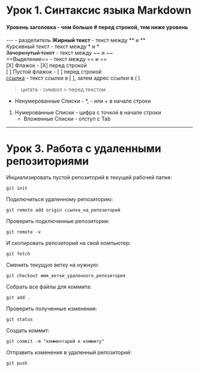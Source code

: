 # Урок 1. Синтаксис языка Markdown

#### Уровень заголовка - чем больше # перед строкой, тем ниже уровень <br>
--- - разделитель
**Жирный текст** - текст между ** и ** <br>
*Курсивный текст* - текст между * и * <br>
~~Зачеркнутый текст~~ - текст между ~~ и ~~ <br>
 ==Выделение== - текст между == и == <br>
 [X] Флажок - [X] перед строкой <br>
 [ ] Пустой флажок - [ ] перед строкой <br>
 [ссылка](ссылка) - текст ссылки в [ ], затем адрес ссылки в ( ) <br>
> цитата - символ > перед текстом 
* Ненумерованные Списки - *, - или + в начале строки
1. Нумерованные Списки - цифра с точкой в начале строки
    - Вложенные Списки - отступ с Tab

---

# Урок 3. Работа с удаленными репозиториями
Инциализировать пустой репозиторий в текущей рабочей папке:
```
git init
```

Подключиться удаленному репозиторию:
```
git remote add origin ссылка_на_репозиторий
```
Проверить подключенные репозитории:
```
git remote -v
```

И скопировать репозиторий на свой компьютер:
```
git fetch 
```

Сменить текущую ветку на нужную:
```
git checkout имя_ветки_удаленного_репозитория
```

Собрать все файлы для коммита:
```
git add .
```
Проверить полученные изменения:
```
git status 
```

Создать коммит:
```
git commit -m "комментарий к коммиту"
```

Отправить изменения в удаленный репозиторий:
```
git push
```